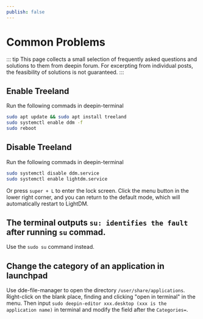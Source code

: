 ```yaml
---
publish: false
---
```


# Common Problems
::: tip
This page collects a small selection of frequently asked questions and solutions to them from deepin forum. For excerpting from individual posts, the feasibility of solutions is not guaranteed.
:::

## Enable Treeland
Run the following commads in deepin-terminal
```sh
sudo apt update && sudo apt install treeland
sudo systemctl enable ddm -f
sudo reboot
```

## Disable Treeland
Run the following commads in deepin-terminal
```sh
sudo systemctl disable ddm.service
sudo systemctl enable lightdm.service
```
Or press `super + L` to enter the lock screen. Click the menu button in the lower right corner, and you can return to the default mode, which will automatically restart to LightDM.

## The terminal outputs `su: identifies the fault` after running `su` commad.
Use the `sudo su` command instead.

## Change the category of an application in launchpad
Use dde-file-manager to open the directory `/user/share/applications`. Right-click on the blank place, finding and clicking "open in terminal" in the menu. Then input `sudo deepin-editor xxx.desktop (xxx is the application name)` in terminal and modify the field after the `Categories=`.
